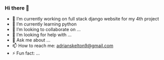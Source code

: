 ### Hi there 👋

- 🔭 I’m currently working on full stack django website for my 4th project
- 🌱 I’m currently learning python
- 👯 I’m looking to collaborate on ...
- 🤔 I’m looking for help with ...
- 💬 Ask me about ...
- 📫 How to reach me: adrianskelton9@gmail.com
- ⚡ Fun fact: ...

